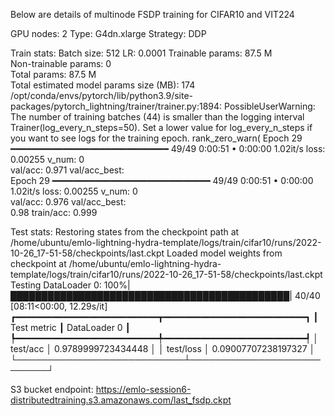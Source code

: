 Below are details of multinode FSDP training for CIFAR10 and VIT224

GPU nodes: 2 
Type: G4dn.xlarge Strategy: DDP

Train stats: Batch size: 512 LR: 0.0001
Trainable params: 87.5 M                                                                                
Non-trainable params: 0                                                                                 
Total params: 87.5 M                                                                                    
Total estimated model params size (MB): 174                                                             
/opt/conda/envs/pytorch/lib/python3.9/site-packages/pytorch_lightning/trainer/trainer.py:1894: 
PossibleUserWarning: The number of training batches (44) is smaller than the logging interval 
Trainer(log_every_n_steps=50). Set a lower value for log_every_n_steps if you want to see logs for the 
training epoch.
  rank_zero_warn(
Epoch 29  ━━━━━━━━━━━━━━━━━━━━━━━━━━━━━━ 49/49 0:00:51 • 0:00:00 1.02it/s loss: 0.00255 v_num: 0        
                                                                          val/acc: 0.971 val/acc_best:  
Epoch 29  ━━━━━━━━━━━━━━━━━━━━━━━━━━━━━━ 49/49 0:00:51 • 0:00:00 1.02it/s loss: 0.00255 v_num: 0        
                                                                          val/acc: 0.976 val/acc_best:  
                                                                          0.98 train/acc: 0.999         
                                                                          
Test stats:
Restoring states from the checkpoint path at /home/ubuntu/emlo-lightning-hydra-template/logs/train/cifar10/runs/2022-10-26_17-51-58/checkpoints/last.ckpt
Loaded model weights from checkpoint at /home/ubuntu/emlo-lightning-hydra-template/logs/train/cifar10/runs/2022-10-26_17-51-58/checkpoints/last.ckpt
Testing DataLoader 0: 100%|█████████████████████████████████████████████| 40/40 [08:11<00:00, 12.29s/it]
┏━━━━━━━━━━━━━━━━━━━━━━━━━━━┳━━━━━━━━━━━━━━━━━━━━━━━━━━━┓
┃        Test metric        ┃       DataLoader 0        ┃
┡━━━━━━━━━━━━━━━━━━━━━━━━━━━╇━━━━━━━━━━━━━━━━━━━━━━━━━━━┩
│         test/acc          │    0.9789999723434448     │
│         test/loss         │    0.09007707238197327    │
└───────────────────────────┴───────────────────────────┘

S3 bucket endpoint: https://emlo-session6-distributedtraining.s3.amazonaws.com/last_fsdp.ckpt
